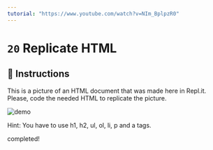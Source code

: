 ```yaml
---
tutorial: "https://www.youtube.com/watch?v=NIm_BplpzR0"
---
```


# `20` Replicate HTML

## 📝 Instructions

This is a picture of an HTML document that was made here in Repl.it. Please, code the needed HTML to replicate the picture.

![demo](http://i.imgur.com/jSVbpCK.png)

Hint: You have to use h1, h2, ul, ol, li, p and a tags.

completed!


